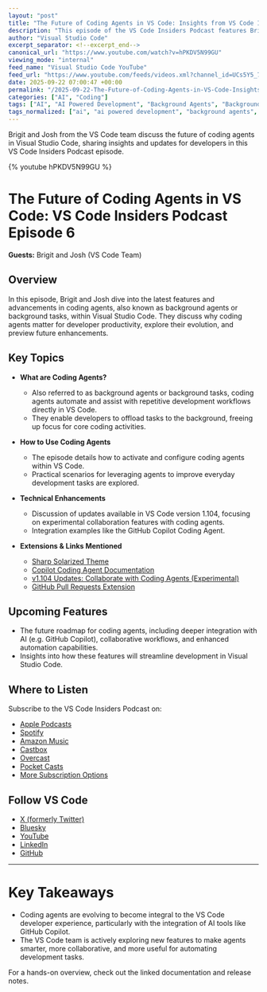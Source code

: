 ```yaml
---
layout: "post"
title: "The Future of Coding Agents in VS Code: Insights from VS Code Insiders Podcast"
description: "This episode of the VS Code Insiders Podcast features Brigit and Josh discussing the latest advancements in coding agents within Visual Studio Code. The conversation covers the purpose and use cases of coding agents (also referred to as background agents), their technical implementation, connections to GitHub Copilot, and what's coming next for developers. Listeners will gain practical insights into leveraging coding agents, new extensions, and tips for improving developer workflows using VS Code's evolving ecosystem."
author: "Visual Studio Code"
excerpt_separator: <!--excerpt_end-->
canonical_url: "https://www.youtube.com/watch?v=hPKDV5N99GU"
viewing_mode: "internal"
feed_name: "Visual Studio Code YouTube"
feed_url: "https://www.youtube.com/feeds/videos.xml?channel_id=UCs5Y5_7XK8HLDX0SLNwkd3w"
date: 2025-09-22 07:00:47 +00:00
permalink: "/2025-09-22-The-Future-of-Coding-Agents-in-VS-Code-Insights-from-VS-Code-Insiders-Podcast.html"
categories: ["AI", "Coding"]
tags: ["AI", "AI Powered Development", "Background Agents", "Background Tasks", "Coding", "Coding Agents", "Developer Tools", "GitHub Pull Requests", "IDE Enhancements", "Software Development", "Videos", "VS Code", "VS Code Extensions"]
tags_normalized: ["ai", "ai powered development", "background agents", "background tasks", "coding", "coding agents", "developer tools", "github pull requests", "ide enhancements", "software development", "videos", "vs code", "vs code extensions"]
---
```


Brigit and Josh from the VS Code team discuss the future of coding agents in Visual Studio Code, sharing insights and updates for developers in this VS Code Insiders Podcast episode.<!--excerpt_end-->

{% youtube hPKDV5N99GU %}

# The Future of Coding Agents in VS Code: VS Code Insiders Podcast Episode 6

**Guests:** Brigit and Josh (VS Code Team)

## Overview

In this episode, Brigit and Josh dive into the latest features and advancements in coding agents, also known as background agents or background tasks, within Visual Studio Code. They discuss why coding agents matter for developer productivity, explore their evolution, and preview future enhancements.

## Key Topics

- **What are Coding Agents?**
  - Also referred to as background agents or background tasks, coding agents automate and assist with repetitive development workflows directly in VS Code.
  - They enable developers to offload tasks to the background, freeing up focus for core coding activities.

- **How to Use Coding Agents**
  - The episode details how to activate and configure coding agents within VS Code.
  - Practical scenarios for leveraging agents to improve everyday development tasks are explored.

- **Technical Enhancements**
  - Discussion of updates available in VS Code version 1.104, focusing on experimental collaboration features with coding agents.
  - Integration examples like the GitHub Copilot Coding Agent.

- **Extensions & Links Mentioned**
  - [Sharp Solarized Theme](https://marketplace.visualstudio.com/items?itemName=joshspicer.sharp-solarized)
  - [Copilot Coding Agent Documentation](https://code.visualstudio.com/docs/copilot/copilot-coding-agent)
  - [v1.104 Updates: Collaborate with Coding Agents (Experimental)](https://code.visualstudio.com/updates/v1_104#_collaborate-with-coding-agents-experimental)
  - [GitHub Pull Requests Extension](https://marketplace.visualstudio.com/items?itemName=GitHub.vscode-pull-request-github)

## Upcoming Features

- The future roadmap for coding agents, including deeper integration with AI (e.g. GitHub Copilot), collaborative workflows, and enhanced automation capabilities.
- Insights into how these features will streamline development in Visual Studio Code.

## Where to Listen

Subscribe to the VS Code Insiders Podcast on:

- [Apple Podcasts](https://podcasts.apple.com/us/podcast/id1833924784)
- [Spotify](https://open.spotify.com/show/3S2fExHkmbfQwwYw4a56yQ)
- [Amazon Music](https://music.amazon.com/podcasts/bd5f1efc-cdae-49c8-8ec7-c9b48b00ce46/vs-code-insiders-podcast)
- [Castbox](https://castbox.fm/channel/id6720052?country=us)
- [Overcast](https://overcast.fm/itunes1833924784/vs-code-insiders-podcast)
- [Pocket Casts](https://pca.st/itunes/1833924784)
- [More Subscription Options](https://www.vscodepodcast.com/subscribe)

## Follow VS Code

- [X (formerly Twitter)](https://x.com/code)
- [Bluesky](https://bsky.app/profile/vscode.dev)
- [YouTube](https://youtube.com/code)
- [LinkedIn](https://www.linkedin.com/showcase/104107263)
- [GitHub](https://github.com/microsoft/vscode)

---

# Key Takeaways

- Coding agents are evolving to become integral to the VS Code developer experience, particularly with the integration of AI tools like GitHub Copilot.
- The VS Code team is actively exploring new features to make agents smarter, more collaborative, and more useful for automating development tasks.

For a hands-on overview, check out the linked documentation and release notes.
